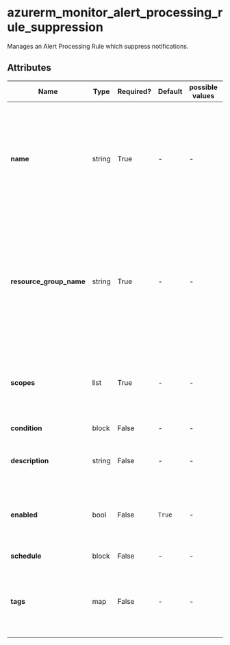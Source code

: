 # azurerm_monitor_alert_processing_rule_suppression

Manages an Alert Processing Rule which suppress notifications.

## Attributes

| Name | Type | Required? | Default  | possible values | Description |
| ---- | ---- | --------- | -------- | ----------- | ----------- |
| **name** | string | True | -  |  -  | The name which should be used for this Alert Processing Rule. Changing this forces a new Alert Processing Rule to be created. | 
| **resource_group_name** | string | True | -  |  -  | The name of the Resource Group where the Alert Processing Rule should exist. Changing this forces a new Alert Processing Rule to be created. | 
| **scopes** | list | True | -  |  -  | A list of resource IDs which will be the target of Alert Processing Rule. | 
| **condition** | block | False | -  |  -  | A `condition` block. | 
| **description** | string | False | -  |  -  | Specifies a description for the Alert Processing Rule. | 
| **enabled** | bool | False | `True`  |  -  | Should the Alert Processing Rule be enabled? Defaults to `true`. | 
| **schedule** | block | False | -  |  -  | A `schedule` block. | 
| **tags** | map | False | -  |  -  | A mapping of tags which should be assigned to the Alert Processing Rule. | 

